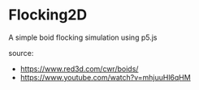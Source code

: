# Flocking2D
A simple boid flocking simulation using p5.js

source:
* https://www.red3d.com/cwr/boids/
* https://www.youtube.com/watch?v=mhjuuHl6qHM
